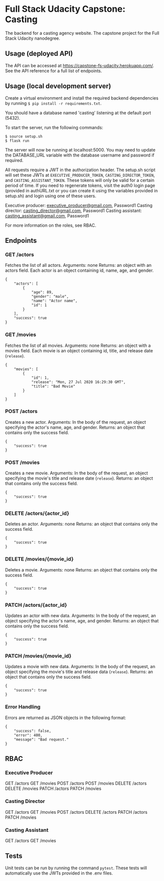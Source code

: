 # Full Stack Udacity Capstone: Casting

The backend for a casting agency website. The capstone project for the Full Stack Udacity nanodegree.

## Usage (deployed API)
The API can be accessed at https://capstone-fs-udacity.herokuapp.com/. See the API reference for a full list of endpoints.

## Usage (local development server)
Create a virtual environment and install the required backend dependencies by running ```$ pip install -r requirements.txt```.

You should have a database named 'casting' listening at the default port (5432).

To start the server, run the following commands:
```
$ source setup.sh
$ flask run
```

The server will now be running at localhost:5000. You may need to update the DATABASE_URL variable with the database username and password if required.

All requests require a JWT in the authorization header. The setup.sh script will set these JWTs at ```EXECUTIVE_PRODUCER_TOKEN```, ```CASTING_DIRECTOR_TOKEN```, and ```CASTING_ASSISTANT_TOKEN```. These tokens will only be valid for a certain period of time. If you need to regenerate tokens, visit the auth0 login page (provided in authURL.txt or you can create it using the variables provided in setup.sh) and login using one of these users. 

Executive producer: executive_producer@gmail.com, Password1
Casting director: casting_director@gmail.com, Password1
Casting assistant: casting_assistant@gmail.com, Password1

For more information on the roles, see RBAC.

## Endpoints

### GET /actors
Fetches the list of all actors.
Arguments: none
Returns: an object with an actors field. Each actor is an object containing id, name, age, and gender.
```
{
    "actors": [
        {
            "age": 89,
            "gender": "male",
            "name": "Actor name",
            "id": 1
        }
    ],
    "success": true
}
```

### GET /movies
Fetches the list of all movies.
Arguments: none
Returns: an object with a movies field. Each movie is an object containing id, title, and release date (```release```).
```
{
    "movies": [
        {
            "id": 1,
            "release": "Mon, 27 Jul 2020 16:29:30 GMT",
            "title": "Bad Movie"
        }
    ]
}
```

### POST /actors
Creates a new actor.
Arguments: In the body of the request, an object specifying the actor's name, age, and gender.
Returns: an object that contains only the success field.
```
{
    "success": true
}
```

### POST /movies
Creates a new movie.
Arguments: In the body of the request, an object specifying the movie's title and release date (```release```).
Returns: an object that contains only the success field.
```
{
    "success": true
}
```

### DELETE /actors/{actor_id}
Deletes an actor.
Arguments: none
Returns: an object that contains only the success field.
```
{
    "success": true
}
```

### DELETE /movies/{movie_id}
Deletes a movie.
Arguments: none
Returns: an object that contains only the success field.
```
{
    "success": true
}
```

### PATCH /actors/{actor_id}
Updates an actor with new data.
Arguments: In the body of the request, an object specifying the actor's name, age, and gender.
Returns: an object that contains only the success field.
```
{
    "success": true
}
```

### PATCH /movies/{movie_id}
Updates a movie with new data.
Arguments: In the body of the request, an object specifying the movie's title and release data (```release```).
Returns: an object that contains only the success field.
```
{
    "success": true
}
```

### Error Handling
Errors are returned as JSON objects in the following format:
```
{
    "success": false,
    "error": 400,
    "message": "Bad request."
}
```

## RBAC

### Executive Producer
GET /actors
GET /movies
POST /actors
POST /movies
DELETE /actors
DELETE /movies
PATCH /actors
PATCH /movies

### Casting Director
GET /actors
GET /movies
POST /actors
DELETE /actors
PATCH /actors
PATCH /movies

### Casting Assistant
GET /actors
GET /movies


## Tests
Unit tests can be run by running the command ```pytest```. These tests will automatically use the JWTs provided in the .env files.
